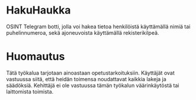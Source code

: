 # HakuHaukka
OSINT Telegram botti, jolla voi hakea tietoa henkilöistä käyttämällä nimiä tai puhelinnumeroa, sekä ajoneuvoista käyttämällä rekisterikilpeä.

# Huomautus
Tätä työkalua tarjotaan ainoastaan opetustarkoituksiin. Käyttäjät ovat vastuussa siitä, että heidän toimensa noudattavat kaikkia lakeja ja säädöksiä. Kehittäjä ei ole vastuussa tämän työkalun väärinkäytöstä tai laittomista toimista.
